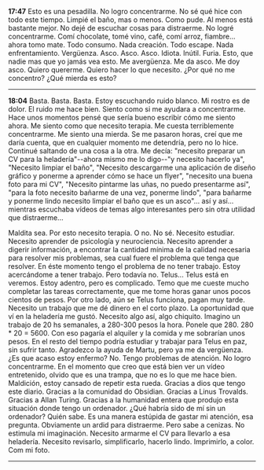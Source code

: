 **17:47** Esto es una pesadilla. No logro concentrarme. No sé qué hice con todo este tiempo. Limpié el baño, mas o menos. Como pude. Al menos está bastante mejor. No dejé de escuchar cosas para distraerme. No logré concentrarme. Comí chocolate, tomé vino, café, comí arroz, fiambre... ahora tomo mate. Todo consumo. Nada creación. Todo escape. Nada enfrentamiento. Vergüenza. Asco. Asco. Asco. Idiota. Inútil. Furia. Esto, que nadie mas que yo jamás vea esto. Me avergüenza. Me da asco. Me doy asco. Quiero quererme. Quiero hacer lo que necesito. ¿Por qué no me concentro? ¿Qué mierda es esto?

---
**18:04** Basta. Basta. Basta. Estoy escuchando ruido blanco. Mi rostro es de dolor. El ruido me hace bien. Siento como si me ayudara a concentrarme. Hace unos momentos pensé que sería bueno escribir cómo me siento ahora. Me siento como que necesito terapia. Me cuesta terriblemente concentrarme. Me siento una mierda. Se me pasaron horas, creí que me daría cuenta, que en cualquier momento me detendría, pero no lo hice. Continué saltando de una cosa a la otra. Me decía: "necesito preparar un CV para la heladería"--ahora mismo me lo digo--"y necesito hacerlo ya", "Necesito limpiar el baño", "Necesito descargarme una aplicación de diseño gráfico y ponerme a aprender cómo se hace un flyer", "necesito una buena foto para mi CV", "Necesito pintarme las uñas, no puedo presentarme así", "para la foto necesito bañarme de una vez, ponerme lindo", "para bañarme y ponerme lindo necesito limpiar el baño que es un asco"... así y así... mientras escuchaba vídeos de temas algo interesantes pero sin otra utilidad que distraerme...

Maldita sea. Por esto necesito terapia. O no. No sé. Necesito estudiar. Necesito aprender de psicología y neurociencia. Necesito aprender a digerir información, a encontrar la cantidad mínima de la calidad necesaria para resolver mis problemas, sea cual fuere el problema que tenga que resolver. En éste momento tengo el problema de no tener trabajo. Estoy acercándome a tener trabajo. Pero todavía no. Telus... Telus está en veremos. Estoy adentro, pero es complicado. Temo que me cueste mucho completar las tareas correctamente, que me tome horas ganar unos pocos cientos de pesos. Por otro lado, aún se Telus funciona, pagan muy tarde. Necesito un trabajo que me dé dinero en el corto plazo. La oportunidad que ví en la heladería me gustó. Necesito algo así, algo chiquito. Imagino un trabajo de 20 hs semanales, a 280-300 pesos la hora. Ponele que 280. 280 * 20 = 5600. Con eso pagaría el alquiler y la comida y me sobrarían unos pesos. En el resto del tiempo podría estudiar y trabajar para Telus en paz, sin sufrir tanto. Agradezco la ayuda de Martu, pero ya me da vergüenza. ¿Es que acaso estoy enfermo? No. Tengo problemas de atención. No logro concentrarme. En el momento que creo que está bien ver un vídeo entretenido, olvido que es una trampa, que no es lo que me hace bien. Maldición, estoy cansado de repetir esta rueda. Gracias a dios que tengo este diario. Gracias a la comunidad do Obsidian. Gracias a Linus Trovalds. Gracias a Allan Turing. Gracias a la humanidad entera que produjo esta situación donde tengo un ordenador. ¿Qué habría sido de mí sin un ordenador? Quién sabe. Es una manera estúpida de gastar mi atención, esa pregunta. Obviamente un ardid para distraerme. Pero sabe a cenizas. No estimula mi imaginación. Necesito armarme el CV para llevarlo a esa heladería. Necesito revisarlo, simplificarlo, hacerlo lindo. Imprimirlo, a color. Com mi foto.

---